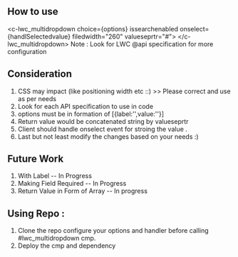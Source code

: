## How to use 
  <c-lwc_multidropdown choice={options} issearchenabled onselect={handlSelectedvalue} filedwidth="260"
        valueseprtr="#">
    </c-lwc_multidropdown>
 Note : Look for LWC @api specification for more configuration 
 ## Consideration 
   1. CSS may impact (like positioning width etc ::) >> Please correct and use as per needs 
   2. Look for each API specification to use in code 
   3. options must be in formation of [{label:'',value:''}]
   4. Return value would be concatenated string by valueseprtr
   5. Client should handle onselect event for stroing the value .
   6. Last but not least modify the changes based on your needs :) 
 ## Future Work 
1. With Label -- In Progress 
2. Making Field Required -- In Progress 
3. Return Value in Form of Array -- In progress

## Using Repo :
1. Clone the repo configure your options and handler before calling #lwc_multidropdown cmp.
2. Deploy the cmp and dependency 
    
